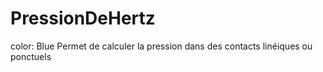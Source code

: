 # PressionDeHertz

color: Blue Permet de calculer la pression dans des contacts linéiques ou ponctuels 

